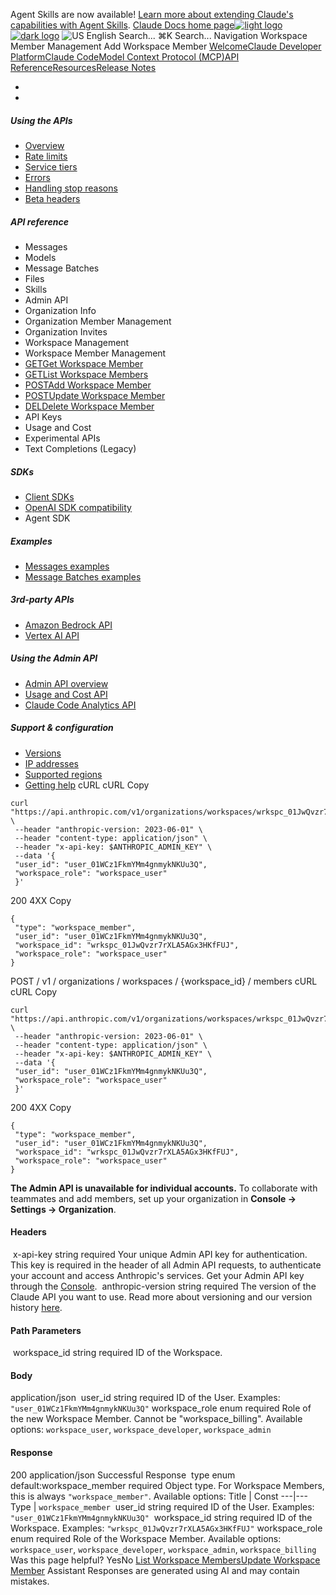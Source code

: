 Agent Skills are now available! [Learn more about extending Claude's capabilities with Agent Skills](/en/docs/agents-and-tools/agent-skills/overview).
[Claude Docs home page![light logo](https://mintcdn.com/anthropic-claude-docs/DcI2Ybid7ZEnFaf0/logo/light.svg?fit=max&auto=format&n=DcI2Ybid7ZEnFaf0&q=85&s=c877c45432515ee69194cb19e9f983a2)![dark logo](https://mintcdn.com/anthropic-claude-docs/DcI2Ybid7ZEnFaf0/logo/dark.svg?fit=max&auto=format&n=DcI2Ybid7ZEnFaf0&q=85&s=f5bb877be0cb3cba86cf6d7c88185216)](/)
![US](https://d3gk2c5xim1je2.cloudfront.net/flags/US.svg)
English
Search...
⌘K
Search...
Navigation
Workspace Member Management
Add Workspace Member
[Welcome](/en/home)[Claude Developer Platform](/en/docs/intro)[Claude Code](/en/docs/claude-code/overview)[Model Context Protocol (MCP)](/en/docs/mcp)[API Reference](/en/api/messages)[Resources](/en/resources/overview)[Release Notes](/en/release-notes/overview)
* [](/en/docs/intro)
* [](/en/api/overview)
##### Using the APIs
 * [Overview](/en/api/overview)
 * [Rate limits](/en/api/rate-limits)
 * [Service tiers](/en/api/service-tiers)
 * [Errors](/en/api/errors)
 * [Handling stop reasons](/en/api/handling-stop-reasons)
 * [Beta headers](/en/api/beta-headers)
##### API reference
 * Messages
 * Models
 * Message Batches
 * Files
 * Skills
 * Admin API
 * Organization Info
 * Organization Member Management
 * Organization Invites
 * Workspace Management
 * Workspace Member Management
 * [GETGet Workspace Member](/en/api/admin-api/workspace_members/get-workspace-member)
 * [GETList Workspace Members](/en/api/admin-api/workspace_members/list-workspace-members)
 * [POSTAdd Workspace Member](/en/api/admin-api/workspace_members/create-workspace-member)
 * [POSTUpdate Workspace Member](/en/api/admin-api/workspace_members/update-workspace-member)
 * [DELDelete Workspace Member](/en/api/admin-api/workspace_members/delete-workspace-member)
 * API Keys
 * Usage and Cost
 * Experimental APIs
 * Text Completions (Legacy)
##### SDKs
 * [Client SDKs](/en/api/client-sdks)
 * [OpenAI SDK compatibility](/en/api/openai-sdk)
 * Agent SDK
##### Examples
 * [Messages examples](/en/api/messages-examples)
 * [Message Batches examples](/en/api/messages-batch-examples)
##### 3rd-party APIs
 * [Amazon Bedrock API](/en/api/claude-on-amazon-bedrock)
 * [Vertex AI API](/en/api/claude-on-vertex-ai)
##### Using the Admin API
 * [Admin API overview](/en/api/administration-api)
 * [Usage and Cost API](/en/api/usage-cost-api)
 * [Claude Code Analytics API](/en/api/claude-code-analytics-api)
##### Support & configuration
 * [Versions](/en/api/versioning)
 * [IP addresses](/en/api/ip-addresses)
 * [Supported regions](/en/api/supported-regions)
 * [Getting help](/en/api/getting-help)
cURL
cURL
Copy
```
curl "https://api.anthropic.com/v1/organizations/workspaces/wrkspc_01JwQvzr7rXLA5AGx3HKfFUJ/members" \
 --header "anthropic-version: 2023-06-01" \
 --header "content-type: application/json" \
 --header "x-api-key: $ANTHROPIC_ADMIN_KEY" \
 --data '{
 "user_id": "user_01WCz1FkmYMm4gnmykNKUu3Q",
 "workspace_role": "workspace_user"
 }'
```
200
4XX
Copy
```
{
 "type": "workspace_member",
 "user_id": "user_01WCz1FkmYMm4gnmykNKUu3Q",
 "workspace_id": "wrkspc_01JwQvzr7rXLA5AGx3HKfFUJ",
 "workspace_role": "workspace_user"
}
```
POST
/
v1
/
organizations
/
workspaces
/
{workspace_id}
/
members
cURL
cURL
Copy
```
curl "https://api.anthropic.com/v1/organizations/workspaces/wrkspc_01JwQvzr7rXLA5AGx3HKfFUJ/members" \
 --header "anthropic-version: 2023-06-01" \
 --header "content-type: application/json" \
 --header "x-api-key: $ANTHROPIC_ADMIN_KEY" \
 --data '{
 "user_id": "user_01WCz1FkmYMm4gnmykNKUu3Q",
 "workspace_role": "workspace_user"
 }'
```
200
4XX
Copy
```
{
 "type": "workspace_member",
 "user_id": "user_01WCz1FkmYMm4gnmykNKUu3Q",
 "workspace_id": "wrkspc_01JwQvzr7rXLA5AGx3HKfFUJ",
 "workspace_role": "workspace_user"
}
```
**The Admin API is unavailable for individual accounts.** To collaborate with teammates and add members, set up your organization in **Console → Settings → Organization**.
#### Headers
[​](#parameter-x-api-key)
x-api-key
string
required
Your unique Admin API key for authentication.
This key is required in the header of all Admin API requests, to authenticate your account and access Anthropic's services. Get your Admin API key through the [Console](https://console.anthropic.com/settings/admin-keys).
[​](#parameter-anthropic-version)
anthropic-version
string
required
The version of the Claude API you want to use.
Read more about versioning and our version history [here](https://docs.claude.com/en/api/versioning).
#### Path Parameters
[​](#parameter-workspace-id)
workspace_id
string
required
ID of the Workspace.
#### Body
application/json
[​](#body-user-id)
user_id
string
required
ID of the User.
Examples:
`"user_01WCz1FkmYMm4gnmykNKUu3Q"`
[​](#body-workspace-role)
workspace_role
enum<string>
required
Role of the new Workspace Member. Cannot be "workspace_billing".
Available options:
`workspace_user`,
`workspace_developer`,
`workspace_admin`
#### Response
200
application/json
Successful Response
[​](#response-type)
type
enum<string>
default:workspace_member
required
Object type.
For Workspace Members, this is always `"workspace_member"`.
Available options: Title | Const 
---|--- 
Type | `workspace_member` 
[​](#response-user-id)
user_id
string
required
ID of the User.
Examples:
`"user_01WCz1FkmYMm4gnmykNKUu3Q"`
[​](#response-workspace-id)
workspace_id
string
required
ID of the Workspace.
Examples:
`"wrkspc_01JwQvzr7rXLA5AGx3HKfFUJ"`
[​](#response-workspace-role)
workspace_role
enum<string>
required
Role of the Workspace Member.
Available options:
`workspace_user`,
`workspace_developer`,
`workspace_admin`,
`workspace_billing`
Was this page helpful?
YesNo
[List Workspace Members](/en/api/admin-api/workspace_members/list-workspace-members)[Update Workspace Member](/en/api/admin-api/workspace_members/update-workspace-member)
Assistant
Responses are generated using AI and may contain mistakes.